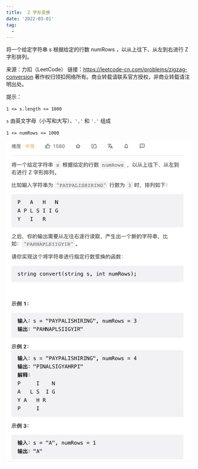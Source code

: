 ```yaml
---
title:  Z 字形变换
date: '2022-03-01'
tag:
  - 
---
```

将一个给定字符串 s 根据给定的行数 numRows ，以从上往下、从左到右进行 Z 字形排列。

来源：力扣（LeetCode）
链接：<https://leetcode-cn.com/problems/zigzag-conversion>
著作权归领扣网络所有。商业转载请联系官方授权，非商业转载请注明出处。

提示：

`1 <= s.length <= 1000`

`s` 由英文字母（小写和大写）、`','` 和 `'.'` 组成

`1 <= numRows <= 1000`

![alt](./image/example.png)
